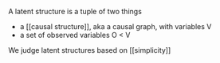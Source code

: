 A latent structure is a tuple of two things
- a [[causal structure]], aka a causal graph, with variables V
- a set of observed variables O < V

We judge latent structures based on [[simplicity]]